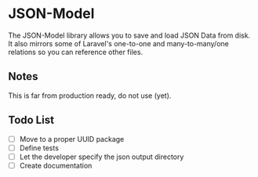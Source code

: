 # JSON-Model

The JSON-Model library allows you to save and load JSON Data from disk. It also mirrors some of Laravel's one-to-one and many-to-many/one relations so you can reference other files.

## Notes

This is far from production ready, do not use (yet).

## Todo List

- [ ] Move to a proper UUID package
- [ ] Define tests
- [ ] Let the developer specify the json output directory
- [ ] Create documentation